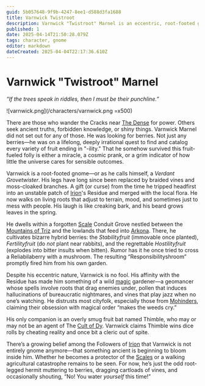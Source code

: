 ```yaml
---
guid: 5b057648-9f9b-4247-8ee1-d588d3fa1688
title: Varnwick Twistroot
description: Varnwick "Twistroot" Marnel is an eccentric, root-footed gnome geomancer searching for obscure berries and possibly awakening an ancient power within him.
published: 1
date: 2025-04-14T21:50:28.079Z
tags: character, gnome
editor: markdown
dateCreated: 2025-04-04T22:17:36.610Z
---
```


# Varnwick "Twistroot" Marnel  
*“If the trees speak in riddles, then I must be their punchline.”*

![varnwick.png](/characters/varnwick.png =x500)

There are those who wander the Cracks near [The Dense](/geography/realm/the-dense.md) for power. Others seek ancient truths, forbidden knowledge, or shiny things. Varnwick Marnel did not set out for any of those. He was looking for berries. Not just any berries—he was on a lifelong, deeply irrational quest to find and catalog every variety of fruit ending in "-ility." That he somehow survived this fruit-fueled folly is either a miracle, a cosmic prank, or a grim indicator of how little the universe cares for sensible outcomes.

Varnwick is a root-footed gnome—or as he calls himself, a *Verdant Grovetwister*. His legs have long since been replaced by braided vines and moss-cloaked branches. A gift (or curse) from the time he tripped headfirst into an unstable patch of [Irion](/being/deity/irion.md)'s Residue and merged with the local flora. He now walks on living roots that adjust to terrain, mood, and sometimes just to mess with people. His laugh is like creaking bark, and his beard grows leaves in the spring.

He dwells within a forgotten [Scale](/geography/landmark/scale.md) Conduit Grove nestled between the [Mountains of Triz](/geography/region/mountains-of-triz.md) and the lowlands that feed into [Arkona](/geography/settlement/city/arkona.md). There, he cultivates bizarre hybrid berries: the *Stabilityfruit* (immovable once planted), *Fertilityfruit* (do *not* plant near rabbits), and the regrettable *Hostilityfruit* (explodes into bitter insults when bitten). Rumor has it he once tried to cross a Reliabilaberry with a mushroom. The resulting “Responsibilityshroom” promptly fired him from his own garden.

Despite his eccentric nature, Varnwick is no fool. His affinity with the Residue has made him something of a wild [magic](/structure/mechanic/magic.md) gardener—a geomancer whose spells involve roots that drag enemies under, pollen that induces hallucinations of bureaucratic nightmares, and vines that play jazz when no one’s watching. He distrusts most cityfolk, especially those from [Mohinders](/geography/settlement/city/mohinders.md), claiming their obsession with magical order “makes the weeds cry.”

His only companion is an overly smug fruit bat named Thimble, who may or may not be an agent of The [Cult of Dy](/structure/society/factions/cult-of-dy.md). Varnwick claims Thimble wins dice rolls by cheating reality and once bit a cleric out of spite.

There’s a growing belief among the Followers of [Irion](/being/deity/irion.md) that Varnwick is not entirely gnome anymore—that something ancient is beginning to bloom inside him. Whether he becomes a protector of the [Scales](/geography/landmark/scale.md) or a walking agricultural catastrophe remains to be seen. For now, he’s just the odd root-legged hermit muttering to berries, dragging cartloads of vines, and occasionally shouting, “No! You water *yourself* this time!”

